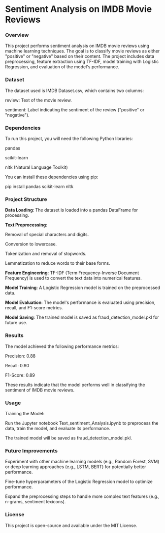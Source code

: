 # Sentiment Analysis on IMDB Movie Reviews

### Overview

This project performs sentiment analysis on IMDB movie reviews using machine learning techniques. The goal is to classify movie reviews as either "positive" or "negative" based on their content. The project includes data preprocessing, feature extraction using TF-IDF, model training with Logistic Regression, and evaluation of the model's performance.

### Dataset

The dataset used is IMDB Dataset.csv, which contains two columns:

review: Text of the movie review.

sentiment: Label indicating the sentiment of the review ("positive" or "negative").

### Dependencies

To run this project, you will need the following Python libraries:

pandas

scikit-learn

nltk (Natural Language Toolkit)

You can install these dependencies using pip:

pip install pandas scikit-learn nltk

### Project Structure

**Data Loading**: The dataset is loaded into a pandas DataFrame for processing.

**Text Preprocessing**:

Removal of special characters and digits.

Conversion to lowercase.

Tokenization and removal of stopwords.

Lemmatization to reduce words to their base forms.

**Feature Engineering**: TF-IDF (Term Frequency-Inverse Document Frequency) is used to convert the text data into numerical features.

**Model Training**: A Logistic Regression model is trained on the preprocessed data.

**Model Evaluation**: The model's performance is evaluated using precision, recall, and F1-score metrics.

**Model Saving**: The trained model is saved as fraud_detection_model.pkl for future use.

### Results

The model achieved the following performance metrics:

Precision: 0.88

Recall: 0.90

F1-Score: 0.89

These results indicate that the model performs well in classifying the sentiment of IMDB movie reviews.

### Usage

Training the Model:

Run the Jupyter notebook Text_sentiment_Analysis.ipynb to preprocess the data, train the model, and evaluate its performance.

The trained model will be saved as fraud_detection_model.pkl.

### Future Improvements

Experiment with other machine learning models (e.g., Random Forest, SVM) or deep learning approaches (e.g., LSTM, BERT) for potentially better performance.

Fine-tune hyperparameters of the Logistic Regression model to optimize performance.

Expand the preprocessing steps to handle more complex text features (e.g., n-grams, sentiment lexicons).

### License

This project is open-source and available under the MIT License.
